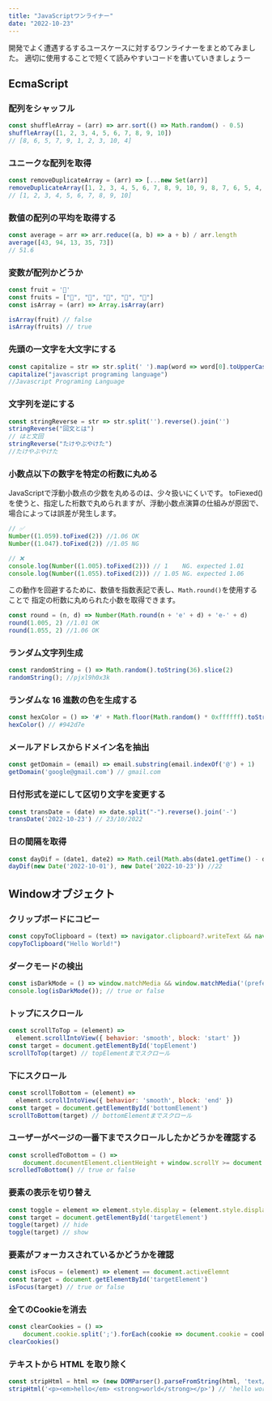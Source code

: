 ```yaml
---
title: "JavaScriptワンライナー"
date: "2022-10-23"
---
```


開発でよく遭遇するするユースケースに対するワンライナーをまとめてみました。
適切に使用することで短くて読みやすいコードを書いていきましょうー

## EcmaScript
### 配列をシャッフル
``` JavaScript
const shuffleArray = (arr) => arr.sort(() => Math.random() - 0.5)
shuffleArray([1, 2, 3, 4, 5, 6, 7, 8, 9, 10])
// [8, 6, 5, 7, 9, 1, 2, 3, 10, 4]
```

### ユニークな配列を取得
``` JavaScript
const removeDuplicateArray = (arr) => [...new Set(arr)]
removeDuplicateArray([1, 2, 3, 4, 5, 6, 7, 8, 9, 10, 9, 8, 7, 6, 5, 4, 3, 2, 1])
// [1, 2, 3, 4, 5, 6, 7, 8, 9, 10]
```

### 数値の配列の平均を取得する
``` JavaScript
const average = arr => arr.reduce((a, b) => a + b) / arr.length
average([43, 94, 13, 35, 73])
// 51.6
```

### 変数が配列かどうか
``` JavaScript
const fruit = '🍎'
const fruits = ["🍎", "🍌", "🥭", "🍊", "🍇"]
const isArray = (arr) => Array.isArray(arr)

isArray(fruit) // false
isArray(fruits) // true
```


### 先頭の一文字を大文字にする
``` JavaScript
const capitalize = str => str.split(' ').map(word => word[0].toUpperCase() + word.slice(1)).join(' ')
capitalize("javascript programing language")
//Javascript Programing Language
```


### 文字列を逆にする
``` JavaScript
const stringReverse = str => str.split('').reverse().join('')
stringReverse("回文とは")
// はと文回
stringReverse("たけやぶやけた")
//たけやぶやけた
```

### 小数点以下の数字を特定の桁数に丸める
JavaScriptで浮動小数点の少数を丸めるのは、少々扱いにくいです。
toFiexed()を使うと、指定した桁数で丸められますが、浮動小数点演算の仕組みが原因で、場合によっては誤差が発生します。
``` JavaScript
// ✅
Number((1.059).toFixed(2)) //1.06 OK
Number((1.047).toFixed(2)) //1.05 NG 

// ❌
console.log(Number((1.005).toFixed(2))) // 1    NG. expected 1.01
console.log(Number((1.055).toFixed(2))) // 1.05 NG. expected 1.06
```

この動作を回避するために、数値を指数表記で表し、`Math.round()`を使用することで
指定の桁数に丸められた小数を取得できます。
``` JavaScript
const round = (n, d) => Number(Math.round(n + 'e' + d) + 'e-' + d)
round(1.005, 2) //1.01 OK
round(1.055, 2) //1.06 OK
```

### ランダム文字列生成
``` JavaScript
const randomString = () => Math.random().toString(36).slice(2)
randomString(); //pjxl9h0x3k
```

### ランダムな 16 進数の色を生成する
``` JavaScript
const hexColor = () => '#' + Math.floor(Math.random() * 0xffffff).toString(16).padEnd(6, '0')
hexColor() // #942d7e
```

### メールアドレスからドメイン名を抽出
``` JavaScript
const getDomain = (email) => email.substring(email.indexOf('@') + 1)
getDomain('google@gmail.com') // gmail.com
```


### 日付形式を逆にして区切り文字を変更する
``` JavaScript
const transDate = (date) => date.split("-").reverse().join('-')
transDate('2022-10-23') // 23/10/2022
```

### 日の間隔を取得
``` JavaScript
const dayDif = (date1, date2) => Math.ceil(Math.abs(date1.getTime() - date2.getTime()) / 86400000)
dayDif(new Date('2022-10-01'), new Date('2022-10-23')) //22
```

## Windowオブジェクト

### クリップボードにコピー
``` JavaScript
const copyToClipboard = (text) => navigator.clipboard?.writeText && navigator.clipboard.writeText(text)
copyToClipboard("Hello World!")
```

### ダークモードの検出
``` JavaScript
const isDarkMode = () => window.matchMedia && window.matchMedia('(prefers-color-scheme: dark)').matches;
console.log(isDarkMode()); // true or false
```

### トップにスクロール
``` JavaScript
const scrollToTop = (element) =>
  element.scrollIntoView({ behavior: 'smooth', block: 'start' })
const target = document.getElementById('topElement')
scrollToTop(target) // topElementまでスクロール
```

### 下にスクロール
``` JavaScript
const scrollToBottom = (element) =>
  element.scrollIntoView({ behavior: 'smooth', block: 'end' })
const target = document.getElementById('bottomElement')
scrollToBottom(target) // bottomElementまでスクロール
```

### ユーザーがページの一番下までスクロールしたかどうかを確認する
``` JavaScript
const scrolledToBottom = () => 
    document.documentElement.clientHeight + window.scrollY >= document.documentElement.scrollHeight
scrolledToBottom() // true or false
```


### 要素の表示を切り替え
``` JavaScript
const toggle = element => element.style.display = (element.style.display === 'none' ? 'block' : 'none')
const target = document.getElementById('targetElement')
toggle(target) // hide
toggle(target) // show
```

### 要素がフォーカスされているかどうかを確認
``` JavaScript
const isFocus = (element) => element == document.activeElemnt
const target = document.getElementById('targetElement')
isFocus(target) // true or false
```


### 全てのCookieを消去
``` JavaScript
const clearCookies = () => 
    document.cookie.split(';').forEach(cookie => document.cookie = cookie.replace(/^ +/, '').replace(/=.*/, `=;expires=${new Date(0).toUTCString()};path=/`))
clearCookies()
```

### テキストから HTML を取り除く
``` JavaScript
const stripHtml = html => (new DOMParser().parseFromString(html, 'text/html')).body.textContent || ''
stripHtml('<p><em>hello</em> <strong>world</strong></p>') // 'hello world'
```
